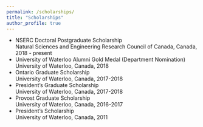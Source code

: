 ```yaml
---
permalink: /scholarships/
title: "Scholarships"
author_profile: true
---
```


* NSERC Doctoral Postgraduate Scholarship  
Natural Sciences and Engineering Research Council of Canada, Canada, 2018 - present
* University of Waterloo Alumni Gold Medal (Department Nomination)  
University of Waterloo, Canada, 2018
* Ontario Graduate Scholarship  
University of Waterloo, Canada, 2017-2018
* President’s Graduate Scholarship  
University of Waterloo, Canada, 2017-2018
* Provost Graduate Scholarship  
University of Waterloo, Canada, 2016-2017
* President’s Scholarship  
University of Waterloo, Canada, 2011
